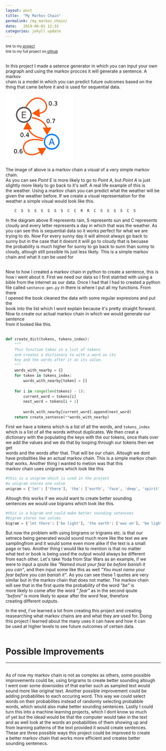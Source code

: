 ```yaml
---
layout: post
title:  "My Markov Chain"
permalink: /my_markov_chain/
date:   2019-06-01 12:33
categories: jekyll update
---
```

<small>link to my<a href="https://sentence-gen.herokuapp.com/"> project</a></small><br>
<small>link to my full project on<a href="https://github.com/GaelGil/sentence-generator"> github</a></small><br><br>

In this project I made a setence generator in which you can input your own <br>
pragraph and using the markov procces it will generate a sentence. A markov<br>
chain is a model in which you can predict future outcomes based on the <br>
thing that came before it and is used for sequential data. 

<img src="../img/blog/markovChain.png" alt="A markov chain">



The image of above is a markov chain a visual of a very simple markov chain.<br>
As you can see *Point E* is more likely to go to *Point A*, but *Point A* is just <br>
slightly more likely to go back to it's self. A real life example of this is<br>
the weather. Using a markov chain you can predict what the weather will be<br>
given the weather before. If we create a visual representation for the <br>
weather a simple visual would look like this.<br>
 
~~~python
    C  S  S  S  S  S  S  S  C  C  R  R  C  S  S  S  S  C  S
~~~

In the daigram above R represents rain, S represents sun and C represents <br>
cloudy and every letter represents a day in which that was the weather. As<br>
you can see this is sequential data so it works perfect for what we are <br>
trying to do. Now For every sunny day it will almost always go back to <br>
sunny but in the case that it doesnt it wiill go to cloudy that is becuase<br>
the probability is much higher for sunny to go back to sunn than sunny to <br>
cloudy, altough still possible its just less likely. This is a simple markov<br>
chain and what it can be used for<br><br>

Now to how I created a markov chain in python to create a sentence, this is <br>
how i went about it. First we need our data so I first statrted with using a<br>
bible from the internet as our data. Once I had that I had to created a python<br> 
file called `sentence-gen.py` in there is where I put all my functions. From there<br>
I opened the book cleaned the data with some regular expresions and put the <br>
book into the list which I wont explain because it's pretty straight forward.<br>
Now to create our actual markov chain in which we would generate our sentence<br>
from it looked like this. <br>



~~~python

def create_dict(tokens, tokens_index):
    """
    This function takes in a list of tokens
    and creates a dictionary to with a word as its 
    key and the words after it as its value.
    """
    words_with_nearby = {}
    for token in tokens_index:
        words_with_nearby[token] = []

    for i in range(len(tokens) - 1):
        current_word = tokens[i]
        next_word = tokens[i + 1]

        words_with_nearby[current_word].append(next_word)
    return create_sentence(**words_with_nearby)

~~~

First we have a tokens which is a list of all the words, and `tokens_index`<br>
which is a list of all the words without duplicates. We then creat a<br>
dictionary with the populating the keys with the our tokens, once thats over<br>
we add the values and we do that by looping through our tokens then we get<br>
words and the words after that. That will be our chain. Altough we dont<br>
have probalities like an actual markov chain. This is a simple markov chain<br>
that works. Another thing I wanted to metion was that this<br> 
markov chain uses unigrams which look like this<br>

~~~python
#this is a unigram which is used in the project
#a unigram stores one value
unigram = {'let': ['there'], 'the': ['earth', 'face', 'deep', 'spirit', 'face', 'waters'], 'light': ['and'], 'moved': ['upon'], 'earth': ['was'], 'void': ['and'], 'darkness': ['was'], 'of': ['the', 'god', 'the'], 'was': ['without', 'upon', 'light'], 'god': ['moved', 'said'], 'there': ['be', 'was'], 'said': ['let'], 'deep': ['and'], 'and': ['the', 'void', 'darkness', 'the', 'god', 'there'], 'face': ['of', 'of'], 'spirit': ['of'], 'upon': ['the', 'the'], 'waters': ['and'], 'without': ['form'], 'form': ['and'], 'be': ['light']}
~~~

Altough this works if we would want to create better sounding<br>
sentences we would use bigrams which look like this.<br>

~~~python
#this is a bigram and could make better sounding setencees
#bigram stores two values
bigram = {'let there': ['be light'], 'the earth': ['was on'], 'be light': ['ther was']: 
~~~

But now the problem with using birgrams or trigrams etc. is that our<br>
setnece being generated would sound much more like the text we are <br>
samplingfrom and it would some even more alike if the text is a small<br>
page or two. Another thing I would like to mention is that no matter<br>
what text or book is being used the output would always be different<br>
from each other. Let's take Yoda from Star Wars as an example, if we<br>
were to input a qoute like *"Named must your fear be before banish it<br>
you can"*, and then input some like this as well *"You must name your<br>
fear before you can banish it"*. As you can see these 1 quotes are very<br>
similar but in the markov chain that does not matter. The markov chain<br>
will see that in the first quote the probability of the word *"be"* is<br> 
more likely to come after the word *" fear"* as in the second qoute <br>
*"before"* is more likely to apear after the word fear, therefore <br>
creating different outputs.<br>

In the end, I've learned a lot from creating this project and creating<br>
reasearching what markov chains are and what they are used for. Doing<br>
this project I learned about the many uses it can have and how it can<br>
be used at higher levels to see future outcomes of certain data. <br><br>


<h1>Possible Improvements</h1>
<hr><br>
As of now my markov chain is not as complex as others, some possible<br>
improvements could be, using brigrams to create better sounding altough<br>
I went over some downsides of that earlier such as sampled text would<br>
sound more like original text. Another possible improvement could be<br>
adding probabilites to each occuring word. This way we could select<br>
words on their probabilites instead of randomly selecting probabble<br>
words, which would also make better sounding sentences. Lastly I could<br>
turn this into a machine learning projects, which I dont know so much<br>
of yet but the idead would be that the computer would take in the text<br>
and as well look at the words an probabilities of them showing up and<br>
from learning patterns of the text provided it would create sentences.<br>
These are three possible ways this project could be improved to create<br>
a better markov chain that works more efficient and creates better <br>
sounding sentenecs. <br>
